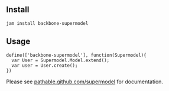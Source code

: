 Install
-------
    jam install backbone-supermodel


Usage
-----
    define(['backbone-supermodel'], function(Supermodel){
      var User = Supermodel.Model.extend();
      var user = User.create(); 
    })

Please see [pathable.github.com/supermodel][supermodel] for documentation.

[supermodel]: [http://pathable.github.com/supermodel]
